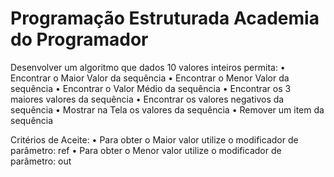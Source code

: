 # Programação Estruturada Academia do Programador

Desenvolver um algoritmo que dados 10 valores inteiros permita:
• Encontrar o Maior Valor da sequência
• Encontrar o Menor Valor da sequência
• Encontrar o Valor Médio da sequência
• Encontrar os 3 maiores valores da sequência
• Encontrar os valores negativos da sequência
• Mostrar na Tela os valores da sequência
• Remover um item da sequência

Critérios de Aceite:
• Para obter o Maior valor utilize o modificador de parâmetro: ref
• Para obter o Menor valor utilize o modificador de parâmetro: out
